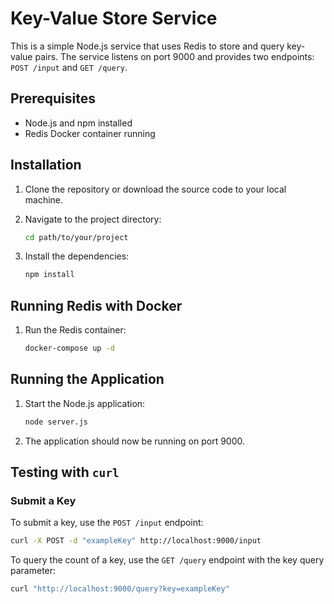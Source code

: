 # Key-Value Store Service

This is a simple Node.js service that uses Redis to store and query key-value pairs. The service listens on port 9000 and provides two endpoints: `POST /input` and `GET /query`.

## Prerequisites

- Node.js and npm installed
- Redis Docker container running

## Installation

1. Clone the repository or download the source code to your local machine.

2. Navigate to the project directory:

    ```sh
    cd path/to/your/project
    ```

3. Install the dependencies:

    ```sh
    npm install
    ```

## Running Redis with Docker

1. Run the Redis container:

    ```sh
    docker-compose up -d
    ```

## Running the Application

1. Start the Node.js application:

    ```sh
    node server.js
    ```

2. The application should now be running on port 9000.

## Testing with `curl`

### Submit a Key

To submit a key, use the `POST /input` endpoint:

```sh
curl -X POST -d "exampleKey" http://localhost:9000/input
```

To query the count of a key, use the `GET /query` endpoint with the key query parameter:

```sh
curl "http://localhost:9000/query?key=exampleKey"
```